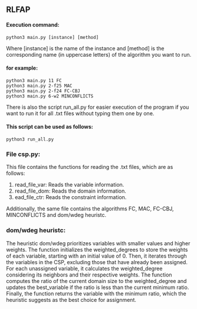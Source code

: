 ## RLFAP 

#### Execution command: 
```
python3 main.py [instance] [method]
```

Where [instance] is the name of the instance and [method] is the corresponding name (in uppercase letters) of the algorithm you want to run.

#### for example:
```
python3 main.py 11 FC
python3 main.py 2-f25 MAC
python3 main.py 2-f24 FC-CBJ
python3 main.py 6-w2 MINCONFLICTS
```
There is also the script run_all.py for easier execution of the program if you want to run it for all .txt files without typing them one by one. 
#### This script can be used as follows:
```
python3 run_all.py
```
### File csp.py:

This file contains the functions for reading the .txt files, which are as follows:

1. read_file_var: Reads the variable information.
2. read_file_dom: Reads the domain information.
3. ead_file_ctr: Reads the constraint information.

Additionally, the same file contains the algorithms FC, MAC, FC-CBJ, MINCONFLICTS and dom/wdeg heuristc.

### dom/wdeg heuristc:

The heuristic dom/wdeg prioritizes variables with smaller values and higher weights. The function initializes the weighted_degrees to store the weights of each variable, starting with an initial value of 0. Then, it iterates through the variables in the CSP, excluding those that have already been assigned. For each unassigned variable, it calculates the weighted_degree considering its neighbors and their respective weights. The function computes the ratio of the current domain size to the weighted_degree and updates the best_variable if the ratio is less than the current minimum ratio. Finally, the function returns the variable with the minimum ratio, which the heuristic suggests as the best choice for assignment.

